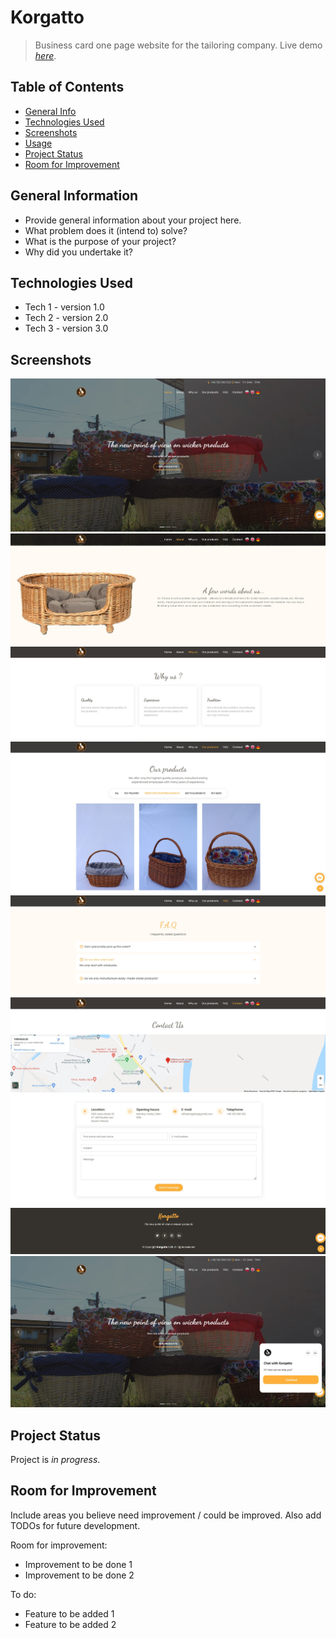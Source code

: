 # Korgatto
> Business card one page website for the tailoring company.
> Live demo [_here_](https://www.korgatto.com/).

## Table of Contents
* [General Info](#general-information)
* [Technologies Used](#technologies-used)
* [Screenshots](#screenshots)
* [Usage](#usage)
* [Project Status](#project-status)
* [Room for Improvement](#room-for-improvement)

## General Information
- Provide general information about your project here.
- What problem does it (intend to) solve?
- What is the purpose of your project?
- Why did you undertake it?
<!-- You don't have to answer all the questions - just the ones relevant to your project. -->


## Technologies Used
- Tech 1 - version 1.0
- Tech 2 - version 2.0
- Tech 3 - version 3.0

## Screenshots
![Example screenshot](./readme-images/1.jpg)
![Example screenshot](./readme-images/2.jpg)
![Example screenshot](./readme-images/3.jpg)
![Example screenshot](./readme-images/4.jpg)
![Example screenshot](./readme-images/5.jpg)
![Example screenshot](./readme-images/6.jpg)
![Example screenshot](./readme-images/7.jpg)
![Example screenshot](./readme-images/8.jpg)
![Example screenshot](./readme-images/9.jpg)

## Project Status
Project is _in progress_.


## Room for Improvement
Include areas you believe need improvement / could be improved. Also add TODOs for future development.

Room for improvement:
- Improvement to be done 1
- Improvement to be done 2

To do:
- Feature to be added 1
- Feature to be added 2




